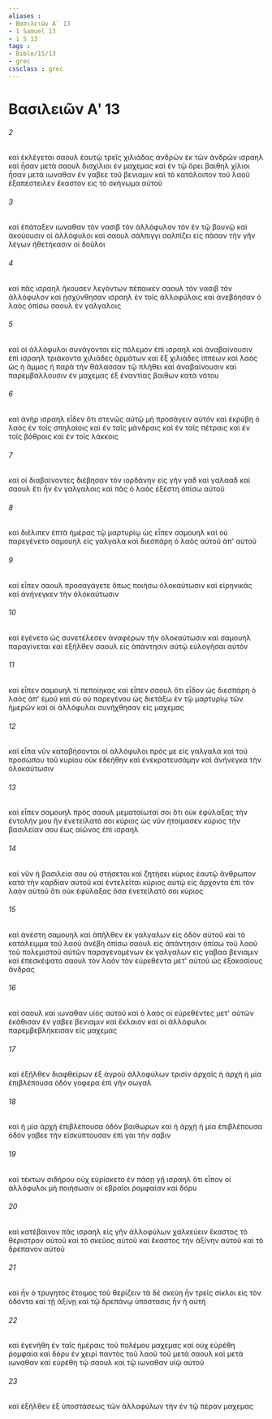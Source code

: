```yaml
---
aliases : 
- Βασιλειῶν Αʹ 13
- 1 Samuel 13
- 1 S 13
tags : 
- Bible/1S/13
- grec
cssclass : grec
---
```


# Βασιλειῶν Αʹ 13

###### 2
καὶ ἐκλέγεται σαουλ ἑαυτῷ τρεῖς χιλιάδας ἀνδρῶν ἐκ τῶν ἀνδρῶν ισραηλ καὶ ἦσαν μετὰ σαουλ δισχίλιοι ἐν μαχεμας καὶ ἐν τῷ ὄρει βαιθηλ χίλιοι ἦσαν μετὰ ιωναθαν ἐν γαβεε τοῦ βενιαμιν καὶ τὸ κατάλοιπον τοῦ λαοῦ ἐξαπέστειλεν ἕκαστον εἰς τὸ σκήνωμα αὐτοῦ
###### 3
καὶ ἐπάταξεν ιωναθαν τὸν νασιβ τὸν ἀλλόφυλον τὸν ἐν τῷ βουνῷ καὶ ἀκούουσιν οἱ ἀλλόφυλοι καὶ σαουλ σάλπιγγι σαλπίζει εἰς πᾶσαν τὴν γῆν λέγων ἠθετήκασιν οἱ δοῦλοι
###### 4
καὶ πᾶς ισραηλ ἤκουσεν λεγόντων πέπαικεν σαουλ τὸν νασιβ τὸν ἀλλόφυλον καὶ ᾐσχύνθησαν ισραηλ ἐν τοῖς ἀλλοφύλοις καὶ ἀνεβόησαν ὁ λαὸς ὀπίσω σαουλ ἐν γαλγαλοις
###### 5
καὶ οἱ ἀλλόφυλοι συνάγονται εἰς πόλεμον ἐπὶ ισραηλ καὶ ἀναβαίνουσιν ἐπὶ ισραηλ τριάκοντα χιλιάδες ἁρμάτων καὶ ἓξ χιλιάδες ἱππέων καὶ λαὸς ὡς ἡ ἄμμος ἡ παρὰ τὴν θάλασσαν τῷ πλήθει καὶ ἀναβαίνουσιν καὶ παρεμβάλλουσιν ἐν μαχεμας ἐξ ἐναντίας βαιθων κατὰ νότου
###### 6
καὶ ἀνὴρ ισραηλ εἶδεν ὅτι στενῶς αὐτῷ μὴ προσάγειν αὐτόν καὶ ἐκρύβη ὁ λαὸς ἐν τοῖς σπηλαίοις καὶ ἐν ταῖς μάνδραις καὶ ἐν ταῖς πέτραις καὶ ἐν τοῖς βόθροις καὶ ἐν τοῖς λάκκοις
###### 7
καὶ οἱ διαβαίνοντες διέβησαν τὸν ιορδάνην εἰς γῆν γαδ καὶ γαλααδ καὶ σαουλ ἔτι ἦν ἐν γαλγαλοις καὶ πᾶς ὁ λαὸς ἐξέστη ὀπίσω αὐτοῦ
###### 8
καὶ διέλιπεν ἑπτὰ ἡμέρας τῷ μαρτυρίῳ ὡς εἶπεν σαμουηλ καὶ οὐ παρεγένετο σαμουηλ εἰς γαλγαλα καὶ διεσπάρη ὁ λαὸς αὐτοῦ ἀπ' αὐτοῦ
###### 9
καὶ εἶπεν σαουλ προσαγάγετε ὅπως ποιήσω ὁλοκαύτωσιν καὶ εἰρηνικάς καὶ ἀνήνεγκεν τὴν ὁλοκαύτωσιν
###### 10
καὶ ἐγένετο ὡς συνετέλεσεν ἀναφέρων τὴν ὁλοκαύτωσιν καὶ σαμουηλ παραγίνεται καὶ ἐξῆλθεν σαουλ εἰς ἀπάντησιν αὐτῷ εὐλογῆσαι αὐτόν
###### 11
καὶ εἶπεν σαμουηλ τί πεποίηκας καὶ εἶπεν σαουλ ὅτι εἶδον ὡς διεσπάρη ὁ λαὸς ἀπ' ἐμοῦ καὶ σὺ οὐ παρεγένου ὡς διετάξω ἐν τῷ μαρτυρίῳ τῶν ἡμερῶν καὶ οἱ ἀλλόφυλοι συνήχθησαν εἰς μαχεμας
###### 12
καὶ εἶπα νῦν καταβήσονται οἱ ἀλλόφυλοι πρός με εἰς γαλγαλα καὶ τοῦ προσώπου τοῦ κυρίου οὐκ ἐδεήθην καὶ ἐνεκρατευσάμην καὶ ἀνήνεγκα τὴν ὁλοκαύτωσιν
###### 13
καὶ εἶπεν σαμουηλ πρὸς σαουλ μεματαίωταί σοι ὅτι οὐκ ἐφύλαξας τὴν ἐντολήν μου ἣν ἐνετείλατό σοι κύριος ὡς νῦν ἡτοίμασεν κύριος τὴν βασιλείαν σου ἕως αἰῶνος ἐπὶ ισραηλ
###### 14
καὶ νῦν ἡ βασιλεία σου οὐ στήσεται καὶ ζητήσει κύριος ἑαυτῷ ἄνθρωπον κατὰ τὴν καρδίαν αὐτοῦ καὶ ἐντελεῖται κύριος αὐτῷ εἰς ἄρχοντα ἐπὶ τὸν λαὸν αὐτοῦ ὅτι οὐκ ἐφύλαξας ὅσα ἐνετείλατό σοι κύριος
###### 15
καὶ ἀνέστη σαμουηλ καὶ ἀπῆλθεν ἐκ γαλγαλων εἰς ὁδὸν αὐτοῦ καὶ τὸ κατάλειμμα τοῦ λαοῦ ἀνέβη ὀπίσω σαουλ εἰς ἀπάντησιν ὀπίσω τοῦ λαοῦ τοῦ πολεμιστοῦ αὐτῶν παραγενομένων ἐκ γαλγαλων εἰς γαβαα βενιαμιν καὶ ἐπεσκέψατο σαουλ τὸν λαὸν τὸν εὑρεθέντα μετ' αὐτοῦ ὡς ἑξακοσίους ἄνδρας
###### 16
καὶ σαουλ καὶ ιωναθαν υἱὸς αὐτοῦ καὶ ὁ λαὸς οἱ εὑρεθέντες μετ' αὐτῶν ἐκάθισαν ἐν γαβεε βενιαμιν καὶ ἔκλαιον καὶ οἱ ἀλλόφυλοι παρεμβεβλήκεισαν εἰς μαχεμας
###### 17
καὶ ἐξῆλθεν διαφθείρων ἐξ ἀγροῦ ἀλλοφύλων τρισὶν ἀρχαῖς ἡ ἀρχὴ ἡ μία ἐπιβλέπουσα ὁδὸν γοφερα ἐπὶ γῆν σωγαλ
###### 18
καὶ ἡ μία ἀρχὴ ἐπιβλέπουσα ὁδὸν βαιθωρων καὶ ἡ ἀρχὴ ἡ μία ἐπιβλέπουσα ὁδὸν γαβεε τὴν εἰσκύπτουσαν ἐπὶ γαι τὴν σαβιν
###### 19
καὶ τέκτων σιδήρου οὐχ εὑρίσκετο ἐν πάσῃ γῇ ισραηλ ὅτι εἶπον οἱ ἀλλόφυλοι μὴ ποιήσωσιν οἱ εβραῖοι ῥομφαίαν καὶ δόρυ
###### 20
καὶ κατέβαινον πᾶς ισραηλ εἰς γῆν ἀλλοφύλων χαλκεύειν ἕκαστος τὸ θέριστρον αὐτοῦ καὶ τὸ σκεῦος αὐτοῦ καὶ ἕκαστος τὴν ἀξίνην αὐτοῦ καὶ τὸ δρέπανον αὐτοῦ
###### 21
καὶ ἦν ὁ τρυγητὸς ἕτοιμος τοῦ θερίζειν τὰ δὲ σκεύη ἦν τρεῖς σίκλοι εἰς τὸν ὀδόντα καὶ τῇ ἀξίνῃ καὶ τῷ δρεπάνῳ ὑπόστασις ἦν ἡ αὐτή
###### 22
καὶ ἐγενήθη ἐν ταῖς ἡμέραις τοῦ πολέμου μαχεμας καὶ οὐχ εὑρέθη ῥομφαία καὶ δόρυ ἐν χειρὶ παντὸς τοῦ λαοῦ τοῦ μετὰ σαουλ καὶ μετὰ ιωναθαν καὶ εὑρέθη τῷ σαουλ καὶ τῷ ιωναθαν υἱῷ αὐτοῦ
###### 23
καὶ ἐξῆλθεν ἐξ ὑποστάσεως τῶν ἀλλοφύλων τὴν ἐν τῷ πέραν μαχεμας
